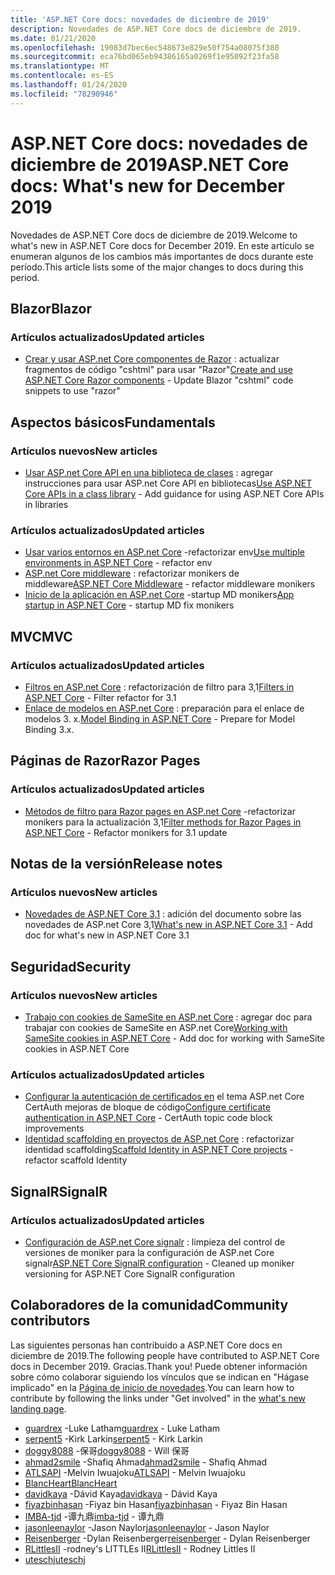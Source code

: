 ```yaml
---
title: 'ASP.NET Core docs: novedades de diciembre de 2019'
description: Novedades de ASP.NET Core docs de diciembre de 2019.
ms.date: 01/21/2020
ms.openlocfilehash: 19083d7bec6ec548673e829e50f754a08075f380
ms.sourcegitcommit: eca76bd065eb94386165a0269f1e95092f23fa58
ms.translationtype: MT
ms.contentlocale: es-ES
ms.lasthandoff: 01/24/2020
ms.locfileid: "78290946"
---
```

# <a name="aspnet-core-docs-whats-new-for-december-2019"></a><span data-ttu-id="bb37a-103">ASP.NET Core docs: novedades de diciembre de 2019</span><span class="sxs-lookup"><span data-stu-id="bb37a-103">ASP.NET Core docs: What's new for December 2019</span></span>

<span data-ttu-id="bb37a-104">Novedades de ASP.NET Core docs de diciembre de 2019.</span><span class="sxs-lookup"><span data-stu-id="bb37a-104">Welcome to what's new in ASP.NET Core docs for December 2019.</span></span> <span data-ttu-id="bb37a-105">En este artículo se enumeran algunos de los cambios más importantes de docs durante este período.</span><span class="sxs-lookup"><span data-stu-id="bb37a-105">This article lists some of the major changes to docs during this period.</span></span>

## <a name="blazor"></a><span data-ttu-id="bb37a-106">Blazor</span><span class="sxs-lookup"><span data-stu-id="bb37a-106">Blazor</span></span>

### <a name="updated-articles"></a><span data-ttu-id="bb37a-107">Artículos actualizados</span><span class="sxs-lookup"><span data-stu-id="bb37a-107">Updated articles</span></span>

- <span data-ttu-id="bb37a-108">[Crear y usar ASP.net Core componentes de Razor](../blazor/components.md) : actualizar fragmentos de código "cshtml" para usar "Razor"</span><span class="sxs-lookup"><span data-stu-id="bb37a-108">[Create and use ASP.NET Core Razor components](../blazor/components.md) - Update Blazor "cshtml" code snippets to use "razor"</span></span>

## <a name="fundamentals"></a><span data-ttu-id="bb37a-109">Aspectos básicos</span><span class="sxs-lookup"><span data-stu-id="bb37a-109">Fundamentals</span></span>

### <a name="new-articles"></a><span data-ttu-id="bb37a-110">Artículos nuevos</span><span class="sxs-lookup"><span data-stu-id="bb37a-110">New articles</span></span>

- <span data-ttu-id="bb37a-111">[Usar ASP.net Core API en una biblioteca de clases](../fundamentals/target-aspnetcore.md) : agregar instrucciones para usar ASP.net Core API en bibliotecas</span><span class="sxs-lookup"><span data-stu-id="bb37a-111">[Use ASP.NET Core APIs in a class library](../fundamentals/target-aspnetcore.md) - Add guidance for using ASP.NET Core APIs in libraries</span></span>

### <a name="updated-articles"></a><span data-ttu-id="bb37a-112">Artículos actualizados</span><span class="sxs-lookup"><span data-stu-id="bb37a-112">Updated articles</span></span>

- <span data-ttu-id="bb37a-113">[Usar varios entornos en ASP.net Core](../fundamentals/environments.md) -refactorizar env</span><span class="sxs-lookup"><span data-stu-id="bb37a-113">[Use multiple environments in ASP.NET Core](../fundamentals/environments.md) - refactor env</span></span>
- <span data-ttu-id="bb37a-114">[ASP.net Core middleware](../fundamentals/middleware/index.md) : refactorizar monikers de middleware</span><span class="sxs-lookup"><span data-stu-id="bb37a-114">[ASP.NET Core Middleware](../fundamentals/middleware/index.md) - refactor middleware monikers</span></span>
- <span data-ttu-id="bb37a-115">[Inicio de la aplicación en ASP.net Core](../fundamentals/startup.md) -startup MD monikers</span><span class="sxs-lookup"><span data-stu-id="bb37a-115">[App startup in ASP.NET Core](../fundamentals/startup.md) - startup MD fix monikers</span></span>

## <a name="mvc"></a><span data-ttu-id="bb37a-116">MVC</span><span class="sxs-lookup"><span data-stu-id="bb37a-116">MVC</span></span>

### <a name="updated-articles"></a><span data-ttu-id="bb37a-117">Artículos actualizados</span><span class="sxs-lookup"><span data-stu-id="bb37a-117">Updated articles</span></span>

- <span data-ttu-id="bb37a-118">[Filtros en ASP.net Core](../mvc/controllers/filters.md) : refactorización de filtro para 3,1</span><span class="sxs-lookup"><span data-stu-id="bb37a-118">[Filters in ASP.NET Core](../mvc/controllers/filters.md) - Filter refactor for 3.1</span></span>
- <span data-ttu-id="bb37a-119">[Enlace de modelos en ASP.net Core](../mvc/models/model-binding.md) : preparación para el enlace de modelos 3. x.</span><span class="sxs-lookup"><span data-stu-id="bb37a-119">[Model Binding in ASP.NET Core](../mvc/models/model-binding.md) - Prepare for Model Binding 3.x.</span></span>

## <a name="razor-pages"></a><span data-ttu-id="bb37a-120">Páginas de Razor</span><span class="sxs-lookup"><span data-stu-id="bb37a-120">Razor Pages</span></span>

### <a name="updated-articles"></a><span data-ttu-id="bb37a-121">Artículos actualizados</span><span class="sxs-lookup"><span data-stu-id="bb37a-121">Updated articles</span></span>

- <span data-ttu-id="bb37a-122">[Métodos de filtro para Razor pages en ASP.net Core](../razor-pages/filter.md) -refactorizar monikers para la actualización 3,1</span><span class="sxs-lookup"><span data-stu-id="bb37a-122">[Filter methods for Razor Pages in ASP.NET Core](../razor-pages/filter.md) - Refactor monikers for 3.1 update</span></span>

## <a name="release-notes"></a><span data-ttu-id="bb37a-123">Notas de la versión</span><span class="sxs-lookup"><span data-stu-id="bb37a-123">Release notes</span></span>

### <a name="new-articles"></a><span data-ttu-id="bb37a-124">Artículos nuevos</span><span class="sxs-lookup"><span data-stu-id="bb37a-124">New articles</span></span>

- <span data-ttu-id="bb37a-125">[Novedades de ASP.NET Core 3,1](../release-notes/aspnetcore-3.1.md) : adición del documento sobre las novedades de ASP.net Core 3,1</span><span class="sxs-lookup"><span data-stu-id="bb37a-125">[What's new in ASP.NET Core 3.1](../release-notes/aspnetcore-3.1.md) - Add doc for what's new in ASP.NET Core 3.1</span></span>

## <a name="security"></a><span data-ttu-id="bb37a-126">Seguridad</span><span class="sxs-lookup"><span data-stu-id="bb37a-126">Security</span></span>

### <a name="new-articles"></a><span data-ttu-id="bb37a-127">Artículos nuevos</span><span class="sxs-lookup"><span data-stu-id="bb37a-127">New articles</span></span>

- <span data-ttu-id="bb37a-128">[Trabajo con cookies de SameSite en ASP.net Core](../security/samesite.md) : agregar doc para trabajar con cookies de SameSite en ASP.net Core</span><span class="sxs-lookup"><span data-stu-id="bb37a-128">[Working with SameSite cookies in ASP.NET Core](../security/samesite.md) - Add doc for working with SameSite cookies in ASP.NET Core</span></span>

### <a name="updated-articles"></a><span data-ttu-id="bb37a-129">Artículos actualizados</span><span class="sxs-lookup"><span data-stu-id="bb37a-129">Updated articles</span></span>

- <span data-ttu-id="bb37a-130">[Configurar la autenticación de certificados en](../security/authentication/certauth.md) el tema ASP.net Core CertAuth mejoras de bloque de código</span><span class="sxs-lookup"><span data-stu-id="bb37a-130">[Configure certificate authentication in ASP.NET Core](../security/authentication/certauth.md) - CertAuth topic code block improvements</span></span>
- <span data-ttu-id="bb37a-131">[Identidad scaffolding en proyectos de ASP.net Core](../security/authentication/scaffold-identity.md) : refactorizar identidad scaffolding</span><span class="sxs-lookup"><span data-stu-id="bb37a-131">[Scaffold Identity in ASP.NET Core projects](../security/authentication/scaffold-identity.md) - refactor scaffold Identity</span></span>

## <a name="signalr"></a><span data-ttu-id="bb37a-132">SignalR</span><span class="sxs-lookup"><span data-stu-id="bb37a-132">SignalR</span></span>

### <a name="updated-articles"></a><span data-ttu-id="bb37a-133">Artículos actualizados</span><span class="sxs-lookup"><span data-stu-id="bb37a-133">Updated articles</span></span>

- <span data-ttu-id="bb37a-134">[Configuración de ASP.net Core signalr](../signalr/configuration.md) : limpieza del control de versiones de moniker para la configuración de ASP.net Core signalr</span><span class="sxs-lookup"><span data-stu-id="bb37a-134">[ASP.NET Core SignalR configuration](../signalr/configuration.md) - Cleaned up moniker versioning for ASP.NET Core SignalR configuration</span></span>

## <a name="community-contributors"></a><span data-ttu-id="bb37a-135">Colaboradores de la comunidad</span><span class="sxs-lookup"><span data-stu-id="bb37a-135">Community contributors</span></span>

<span data-ttu-id="bb37a-136">Las siguientes personas han contribuido a ASP.NET Core docs en diciembre de 2019.</span><span class="sxs-lookup"><span data-stu-id="bb37a-136">The following people have contributed to ASP.NET Core docs in December 2019.</span></span> <span data-ttu-id="bb37a-137">Gracias.</span><span class="sxs-lookup"><span data-stu-id="bb37a-137">Thank you!</span></span> <span data-ttu-id="bb37a-138">Puede obtener información sobre cómo colaborar siguiendo los vínculos que se indican en "Hágase implicado" en la [Página de inicio de novedades](index.yml).</span><span class="sxs-lookup"><span data-stu-id="bb37a-138">You can learn how to contribute by following the links under "Get involved" in the [what's new landing page](index.yml).</span></span>

- <span data-ttu-id="bb37a-139">[guardrex](https://github.com/guardrex) -Luke Latham</span><span class="sxs-lookup"><span data-stu-id="bb37a-139">[guardrex](https://github.com/guardrex) - Luke Latham</span></span>
- <span data-ttu-id="bb37a-140">[serpent5](https://github.com/serpent5) -Kirk Larkin</span><span class="sxs-lookup"><span data-stu-id="bb37a-140">[serpent5](https://github.com/serpent5) - Kirk Larkin</span></span>
- <span data-ttu-id="bb37a-141">[doggy8088](https://github.com/doggy8088) -保哥</span><span class="sxs-lookup"><span data-stu-id="bb37a-141">[doggy8088](https://github.com/doggy8088) - Will 保哥</span></span>
- <span data-ttu-id="bb37a-142">[ahmad2smile](https://github.com/ahmad2smile) -Shafiq Ahmad</span><span class="sxs-lookup"><span data-stu-id="bb37a-142">[ahmad2smile](https://github.com/ahmad2smile) - Shafiq Ahmad</span></span>
- <span data-ttu-id="bb37a-143">[ATLSAPI](https://github.com/ATLSAPI) -Melvin Iwuajoku</span><span class="sxs-lookup"><span data-stu-id="bb37a-143">[ATLSAPI](https://github.com/ATLSAPI) - Melvin Iwuajoku</span></span>
- [<span data-ttu-id="bb37a-144">BlancHeart</span><span class="sxs-lookup"><span data-stu-id="bb37a-144">BlancHeart</span></span>](https://github.com/BlancHeart) 
- <span data-ttu-id="bb37a-145">[davidkaya](https://github.com/davidkaya) -Dávid Kaya</span><span class="sxs-lookup"><span data-stu-id="bb37a-145">[davidkaya](https://github.com/davidkaya) - Dávid Kaya</span></span>
- <span data-ttu-id="bb37a-146">[fiyazbinhasan](https://github.com/fiyazbinhasan) -Fiyaz bin Hasan</span><span class="sxs-lookup"><span data-stu-id="bb37a-146">[fiyazbinhasan](https://github.com/fiyazbinhasan) - Fiyaz Bin Hasan</span></span>
- <span data-ttu-id="bb37a-147">[IMBA-tjd](https://github.com/imba-tjd) -谭九鼎</span><span class="sxs-lookup"><span data-stu-id="bb37a-147">[imba-tjd](https://github.com/imba-tjd) - 谭九鼎</span></span>
- <span data-ttu-id="bb37a-148">[jasonleenaylor](https://github.com/jasonleenaylor) -Jason Naylor</span><span class="sxs-lookup"><span data-stu-id="bb37a-148">[jasonleenaylor](https://github.com/jasonleenaylor) - Jason Naylor</span></span>
- <span data-ttu-id="bb37a-149">[Reisenberger](https://github.com/reisenberger) -Dylan Reisenberger</span><span class="sxs-lookup"><span data-stu-id="bb37a-149">[reisenberger](https://github.com/reisenberger) - Dylan Reisenberger</span></span>
- <span data-ttu-id="bb37a-150">[RLittlesII](https://github.com/RLittlesII) -rodney's LITTLEs II</span><span class="sxs-lookup"><span data-stu-id="bb37a-150">[RLittlesII](https://github.com/RLittlesII) - Rodney Littles II</span></span>
- [<span data-ttu-id="bb37a-151">uteschj</span><span class="sxs-lookup"><span data-stu-id="bb37a-151">uteschj</span></span>](https://github.com/uteschj) 
